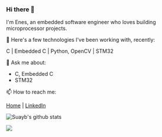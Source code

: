 ### Hi there 👋

I'm Enes, an embedded software engineer who loves building microprocessor projects.

🔭 Here's a few technologies I've been working with, recently: 

C | Embedded C | Python, OpenCV | STM32

💬 Ask me about:
 - C, Embedded C
 - STM32
 
📫 How to reach me:

[Home](https://github.com/enesayanoglu) | [LinkedIn](https://www.linkedin.com/in/enesayanoglu/)

![Suayb's github stats](https://github-readme-stats.vercel.app/api?username=enesayanoglu&show_icons=true&title_color=fff&icon_color=79ff97&text_color=9f9f9f&bg_color=151515)

![](https://komarev.com/ghpvc/?username=enesayanoglu)
